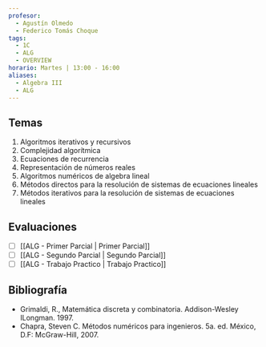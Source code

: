 ```yaml
---
profesor:
  - Agustín Olmedo
  - Federico Tomás Choque
tags:
  - 1C
  - ALG
  - OVERVIEW
horario: Martes | 13:00 - 16:00
aliases:
  - Algebra III
  - ALG
---
```

## Temas
1. Algoritmos iterativos y recursivos
2. Complejidad algorítmica
3. Ecuaciones de recurrencia
4. Representación de números reales
5. Algoritmos numéricos de algebra lineal
6. Métodos directos para la resolución de sistemas de ecuaciones lineales
7. Métodos iterativos para la resolución de sistemas de ecuaciones lineales

## Evaluaciones
- [ ] [[ALG - Primer Parcial | Primer Parcial]]
- [ ] [[ALG - Segundo Parcial | Segundo Parcial]]
- [ ] [[ALG - Trabajo Practico | Trabajo Practico]]

## Bibliografía
- Grimaldi, R., Matemática discreta y combinatoria. Addison-Wesley ILongman. 1997.
- Chapra, Steven C. Métodos numéricos para ingenieros. 5a. ed. México, D.F: McGraw-Hill, 2007.


